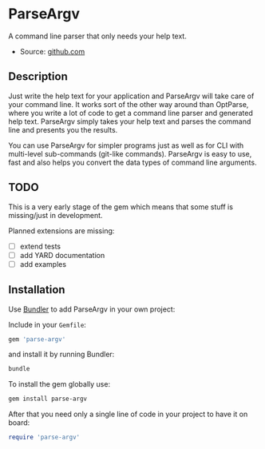 # ParseArgv

A command line parser that only needs your help text.

<!-- - Gem: [rubygems.org](https://rubygems.org/gems/parse-argv) -->
- Source: [github.com](https://github.com/mblumtritt/parse-argvt)
<!-- - Help: [rubydoc.info](https://rubydoc.info/gems/parse-argv) -->

## Description

Just write the help text for your application and ParseArgv will take care of your command line. It works sort of the other way around than OptParse, where you write a lot of code to get a command line parser and generated help text. ParseArgv simply takes your help text and parses the command line and presents you the results.

You can use ParseArgv for simpler programs just as well as for CLI with multi-level sub-commands (git-like commands). ParseArgv is easy to use, fast and also helps you convert the data types of command line arguments.

## TODO

This is a very early stage of the gem which means that some stuff is missing/just in development.

Planned extensions are missing:

- [ ]  extend tests
- [ ]  add YARD documentation
- [ ]  add examples

<!-- ## Sample

For more samples see the [`./examples`](./examples) directory. -->

## Installation

Use [Bundler](http://gembundler.com/) to add ParseArgv in your own project:

Include in your `Gemfile`:

```ruby
gem 'parse-argv'
```

and install it by running Bundler:

```bash
bundle
```

To install the gem globally use:

```bash
gem install parse-argv
```

After that you need only a single line of code in your project to have it on board:

```ruby
require 'parse-argv'
```
